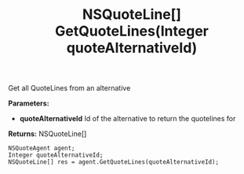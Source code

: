 ﻿---
uid: crmscript_ref_NSQuoteAgent_GetQuoteLines
title: NSQuoteLine[] GetQuoteLines(Integer quoteAlternativeId)
intellisense: NSQuoteAgent.GetQuoteLines
keywords: NSQuoteAgent, GetQuoteLines
so.topic: reference
---

Get all QuoteLines from an alternative

**Parameters:**
 - **quoteAlternativeId** Id of the alternative to return the quotelines for

**Returns:** NSQuoteLine[]

```crmscript
NSQuoteAgent agent;
Integer quoteAlternativeId;
NSQuoteLine[] res = agent.GetQuoteLines(quoteAlternativeId);
```


